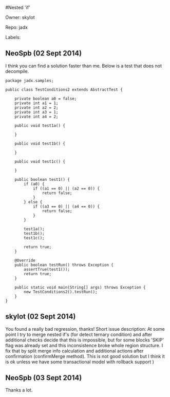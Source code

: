 #Nested 'if'

Owner: skylot

Repo: jadx

Labels: 

## NeoSpb (02 Sept 2014)

I think you can find a solution faster than me. Below is a test that does not decompile.

```
package jadx.samples;

public class TestConditions2 extends AbstractTest {

    private boolean a0 = false;
    private int a1 = 1;
    private int a2 = 2;
    private int a3 = 1;
    private int a4 = 2;

    public void test1a() {

    }

    public void test1b() {

    }

    public void test1c() {

    }

    public boolean test1() {
        if (a0) {
            if ((a1 == 0) || (a2 == 0)) {
                return false;
            }
        } else {
            if ((a3 == 0) || (a4 == 0)) {
                return false;
            }
        }

        test1a();
        test1b();
        test1c();

        return true;
    }

    @Override
    public boolean testRun() throws Exception {
        assertTrue(test1());
        return true;
    }

    public static void main(String[] args) throws Exception {
        new TestConditions2().testRun();
    }
}
```


## skylot (02 Sept 2014)

You found a really bad regression, thanks!
Short issue description:
At some point I try to merge nested if's (for detect ternary condition) and after additional checks decide that this is impossible, but for some blocks 'SKIP' flag was already set and this inconsistence broke whole region structure.
I fix that by split merge info calculation and additional actions after confirmation (confirmMerge method). This is not good solution but I think it is ok unless we have some transactional model with rollback support )


## NeoSpb (03 Sept 2014)

Thanks a lot.


